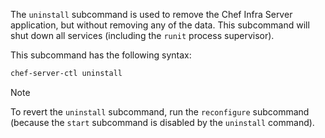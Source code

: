 The `uninstall` subcommand is used to remove the Chef Infra Server
application, but without removing any of the data. This subcommand will
shut down all services (including the `runit` process supervisor).

This subcommand has the following syntax:

```bash
chef-server-ctl uninstall
```

<div class="admonition-note">

<p class="admonition-note-title">Note</p>

<div class="admonition-note-text">

To revert the `uninstall` subcommand, run the `reconfigure` subcommand
(because the `start` subcommand is disabled by the `uninstall` command).



</div>

</div>
